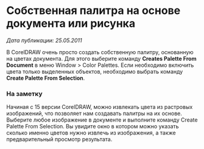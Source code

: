 ﻿# Собственная палитра на основе документа или рисунка

_Дата публикации: 25.05.2011_

В CorelDRAW очень просто создать собственную палитру, основанную на цветах документа. Для этого выберите команду **Creates Palette From Document** в меню Window > Color Palettes. Если необходимо включить цвета только выделенных объектов, необходимо выбрать команду **Create Palette From Selection**.

### На заметку

Начиная с 15 версии CorelDRAW, можно извлекать цвета из растровых изображений, что позволяет нам создавать палитры на их основе. Выберите любое изображение в документе и выполните команду Create Palette From Selection. Вы увидите окно в котором можно указать сколько именно цветов нужно извлечь из изображения, а также предварительный просмотр результата.
